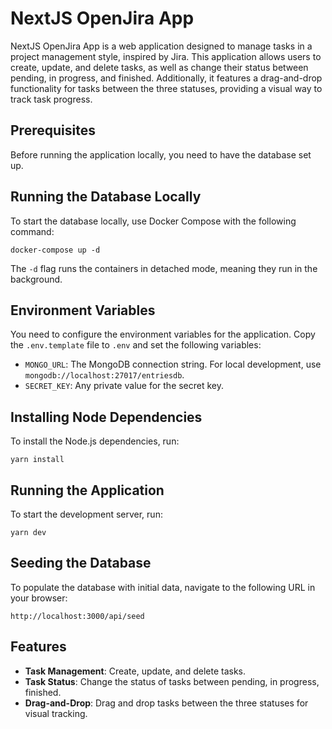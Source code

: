 # NextJS OpenJira App

NextJS OpenJira App is a web application designed to manage tasks in a project management style, inspired by Jira. This application allows users to create, update, and delete tasks, as well as change their status between pending, in progress, and finished. Additionally, it features a drag-and-drop functionality for tasks between the three statuses, providing a visual way to track task progress.

## Prerequisites

Before running the application locally, you need to have the database set up.

## Running the Database Locally

To start the database locally, use Docker Compose with the following command:

```
docker-compose up -d
```

The `-d` flag runs the containers in detached mode, meaning they run in the background.

## Environment Variables

You need to configure the environment variables for the application. Copy the `.env.template` file to `.env` and set the following variables:

- `MONGO_URL`: The MongoDB connection string. For local development, use `mongodb://localhost:27017/entriesdb`.
- `SECRET_KEY`: Any private value for the secret key.

## Installing Node Dependencies

To install the Node.js dependencies, run:

```
yarn install
```

## Running the Application

To start the development server, run:

```
yarn dev
```

## Seeding the Database

To populate the database with initial data, navigate to the following URL in your browser:

```
http://localhost:3000/api/seed
```

## Features

- **Task Management**: Create, update, and delete tasks.
- **Task Status**: Change the status of tasks between pending, in progress, finished.
- **Drag-and-Drop**: Drag and drop tasks between the three statuses for visual tracking.
